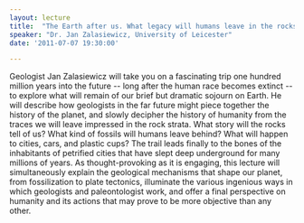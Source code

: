 ```yaml
---
layout: lecture
title:  "The Earth after us. What legacy will humans leave in the rocks?"
speaker: "Dr. Jan Zalasiewicz, University of Leicester"
date: '2011-07-07 19:30:00'

---
```

Geologist Jan Zalasiewicz will take you on a fascinating trip one hundred million years into the future -- long after the human race becomes extinct -- to explore what will remain of our brief but dramatic sojourn on Earth. He will describe how geologists in the far future might piece together the history of the planet, and slowly decipher the history of humanity from the traces we will leave impressed in the rock strata. What story will the rocks tell of us? What kind of fossils will humans leave behind? What will happen to cities, cars, and plastic cups? The trail leads finally to the bones of the inhabitants of petrified cities that have slept deep underground for many millions of years. As thought-provoking as it is engaging, this lecture will simultaneously explain the geological mechanisms that shape our planet, from fossilization to plate tectonics, illuminate the various ingenious ways in which geologists and paleontologist work, and offer a final perspective on humanity and its actions that may prove to be more objective than any other.